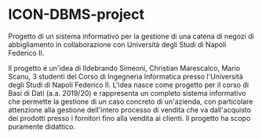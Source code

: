 # ICON-DBMS-project
Progetto di un sistema informativo per la gestione di una catena di negozi di abbigliamento in collaborazione con Università degli Studi di Napoli Federico II.

Il progetto è un'idea di Ildebrando Simeoni, Christian Marescalco, Mario Scanu, 3 studenti del Corso di Ingegneria Informatica presso l'Università degli Studi di Napoli Federico II. L'idea nasce come progetto per il corso di Basi di Dati (a.a. 2019/20) e rappresenta un completo sistema informativo che permette la gestione di un caso concreto di un'azienda, con particolare attenzione alla gestione dell'intero processo di vendita che va dall'acquisto dei prodotti presso i fornitori fino alla vendita ai clienti.
Il progetto ha scopo puramente didattico.
